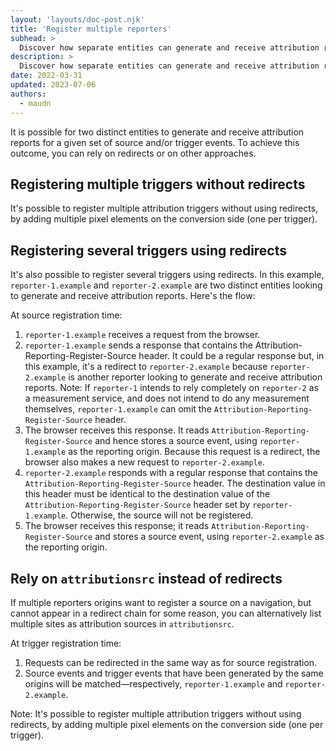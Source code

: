 ```yaml
---
layout: 'layouts/doc-post.njk'
title: 'Register multiple reporters'
subhead: >
  Discover how separate entities can generate and receive attribution reports. 
description: >
  Discover how separate entities can generate and receive attribution reports.
date: 2022-03-31
updated: 2023-07-06
authors:
  - maudn
---
```



It is possible for two distinct entities to generate and receive attribution reports for a given set of source and/or trigger events.
To achieve this outcome, you can rely on redirects or on other approaches.

## Registering multiple triggers without redirects

It's possible to register multiple attribution triggers without using redirects, by adding multiple pixel elements on the conversion side (one per trigger).

## Registering several triggers using redirects

It's also possible to register several triggers using redirects. In this example, `reporter-1.example` and `reporter-2.example` are two distinct entities looking to generate and receive attribution reports. Here's the flow:

At source registration time:

1. `reporter-1.example` receives a request from the browser.
1. `reporter-1.example` sends a response that contains the Attribution-Reporting-Register-Source header. It could be a regular response but, in this example, it's a redirect to `reporter-2.example` because `reporter-2.example` is another reporter looking to generate and receive attribution reports.
Note: If `reporter-1` intends to rely completely on `reporter-2` as a measurement service, and does not intend to do any measurement themselves, `reporter-1.example` can omit the `Attribution-Reporting-Register-Source` header.
1. The browser receives this response. It reads `Attribution-Reporting-Register-Source` and hence stores a source event, using `reporter-1.example` as the reporting origin. Because this request is a redirect, the browser also makes a new request to `reporter-2.example`.
1. `reporter-2.example` responds with a regular response that contains the `Attribution-Reporting-Register-Source` header. The destination value in this header must be identical to the destination value of the `Attribution-Reporting-Register-Source` header set by `reporter-1.example`. Otherwise, the source will not be registered.
1. The browser receives this response; it reads `Attribution-Reporting-Register-Source` and stores a source event, using `reporter-2.example` as the reporting origin.


## Rely on `attributionsrc` instead of redirects

If multiple reporters origins want to register a source on a navigation, but cannot appear in a redirect chain for some reason, you can alternatively list multiple sites as attribution sources in `attributionsrc`.

At trigger registration time:

1. Requests can be redirected in the same way as for source registration. 
1. Source events and trigger events that have been generated by the same origins will be matched—respectively, `reporter-1.example` and `reporter-2.example`.

Note: It's possible to register multiple attribution triggers without using redirects, by adding multiple pixel elements on the conversion side (one per trigger).